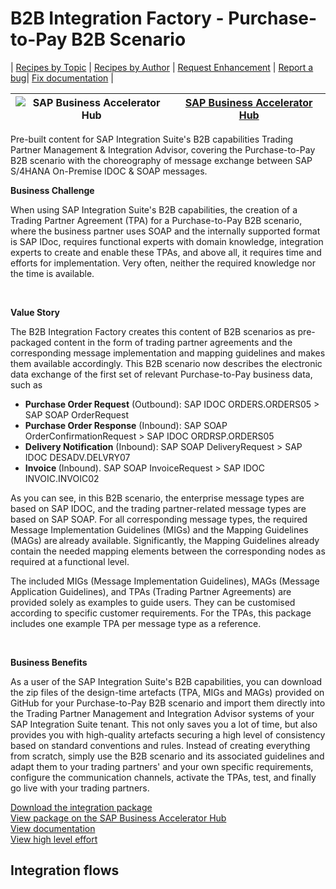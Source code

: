 # B2B Integration Factory - Purchase-to-Pay B2B Scenario 

\| [Recipes by Topic](../../readme.md ) \| [Recipes by Author](../../author.md ) \| [Request Enhancement](https://github.com/SAP-samples/cloud-integration-flow/issues/new?assignees=&labels=Recipe%20Fix,enhancement&template=recipe-request.md&title=Improve%20B2B%20Integration%20Factory%20-%20Purchase-to-Pay%20B2B%20Scenario) \| [Report a bug](https://github.com/SAP-samples/cloud-integration-flow/issues/new?assignees=&labels=Recipe%20Fix,bug&template=bug_report.md&title=Issue%20with%20B2B%20Integration%20Factory%20-%20Purchase-to-Pay%20B2B%20Scenario)\| [Fix documentation](https://github.com/SAP-samples/cloud-integration-flow/issues/new?assignees=&labels=Recipe%20Fix,documentation&template=bug_report.md&title=Docu%20fix%20B2B%20Integration%20Factory%20-%20Purchase-to-Pay%20B2B%20Scenario) \| 

 ![SAP Business Accelerator Hub](https://github.com/SAPAPIBusinessHub.png?size=50 ) | [SAP Business Accelerator Hub](https://api.sap.com/allcommunity) | 
 ----|----| 

Pre-built content for SAP Integration Suite's B2B capabilities Trading Partner Management & Integration Advisor, covering the Purchase-to-Pay B2B scenario with the choreography of message exchange between SAP S/4HANA On-Premise IDOC & SOAP messages.

<p><strong>Business Challenge</strong></p>
<p>When using SAP Integration Suite's B2B capabilities, the creation of a Trading Partner Agreement (TPA) for a Purchase-to-Pay B2B scenario, where the business partner uses SOAP and the internally supported format is SAP IDoc, requires functional experts with domain knowledge, integration experts to create and enable these TPAs, and above all, it requires time and efforts for implementation. Very often, neither the required knowledge nor the time is available.&nbsp;</p>
<p>&nbsp;</p>
<p><strong>Value Story&nbsp;</strong></p>
<p>The B2B Integration Factory creates this content of B2B scenarios as pre-packaged content in the form of trading partner agreements and the corresponding message implementation and mapping guidelines and makes them available accordingly. This B2B scenario now describes the electronic data exchange of the first set of relevant Purchase-to-Pay business data, such as</p>
<ul>
 <li><strong>Purchase Order Request</strong> (Outbound): SAP IDOC ORDERS.ORDERS05 &gt; <span style="background-color: rgb( 255 , 255 , 255 )">SAP SOAP Ord</span>erRequest</li>
 <li><strong>Purchase Order Response</strong> (Inbound): <span style="background-color: rgb( 255 , 255 , 255 )">SAP SOAP OrderConfirmationReques</span>t &gt; SAP IDOC ORDRSP.ORDERS05</li>
 <li><strong>Delivery Notification</strong> (Inbound): SAP SOAP DeliveryRequest &gt; <span style="background-color: rgb( 255 , 255 , 255 )">SAP IDOC DESADV.DELVRY07</span></li>
 <li><strong>Invoice </strong>(Inbound). SAP SOAP InvoiceRequest &gt; <span style="background-color: rgb( 255 , 255 , 255 )">SAP IDOC INVOIC.INVOIC02</span></li>
</ul>
<p>As you can see, in this B2B scenario, the enterprise message types are based on SAP IDOC, and the trading partner-related message types are based on <span style="background-color: rgb( 255 , 255 , 255 )">SAP SOAP</span>. For all corresponding message types, the required Message Implementation Guidelines (MIGs) and the Mapping Guidelines (MAGs) are already available. Significantly, the Mapping Guidelines already contain the needed mapping elements between the corresponding nodes as required at a functional level.&nbsp;</p>
<p>The included MIGs (Message Implementation Guidelines), MAGs (Message Application Guidelines), and TPAs (Trading Partner Agreements) are provided solely as examples to guide users. They can be customised according to specific customer requirements. For the TPAs, this package includes one example TPA per message type as a reference.</p>
<p>&nbsp;</p>
<p><strong>Business Benefits&nbsp;</strong></p>
<p>As a user of the SAP Integration Suite's B2B capabilities, you can download the zip files of the design-time artefacts (TPA, MIGs and MAGs) provided on GitHub for your Purchase-to-Pay B2B scenario and import them directly into the Trading Partner Management and Integration Advisor systems of your SAP Integration Suite tenant. This not only saves you a lot of time, but also provides you with high-quality artefacts securing a high level of consistency based on standard conventions and rules. Instead of creating everything from scratch, simply use the B2B scenario and its associated guidelines and adapt them to your trading partners' and your own specific requirements, configure the communication channels, activate the TPAs, test, and finally go live with your trading partners.</p>

[Download the integration package](B2BIntegrationFactoryPurchasetoPayScenario.zip)\
[View package on the SAP Business Accelerator Hub](https://api.sap.com/package/B2BIntegrationFactoryPurchasetoPayScenario)\
[View documentation](B2BIntegrationFactoryPurchasetoPayScenario.pdf)\
[View high level effort](effort.md)
## Integration flows